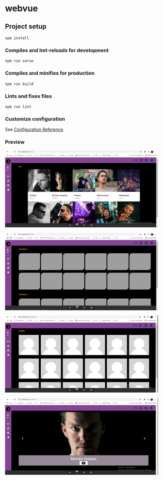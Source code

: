# webvue

## Project setup
```
npm install
```

### Compiles and hot-reloads for development
```
npm run serve
```

### Compiles and minifies for production
```
npm run build
```

### Lints and fixes files
```
npm run lint
```

### Customize configuration
See [Configuration Reference](https://cli.vuejs.org/config/).

### Preview
![img](src/assets/af2-djs.png)

![img](src/assets/af2-favs.png)

![img](src/assets/af2-friends.png)

![img](src/assets/af2-streaming.png)

